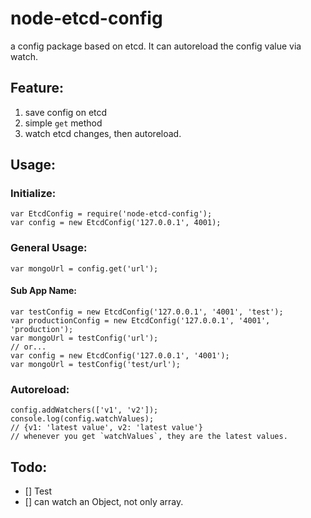 # node-etcd-config
a config package based on etcd. It can autoreload the config value via watch.

## Feature:

1. save config on etcd
2. simple `get` method
3. watch etcd changes, then autoreload.

## Usage:

### Initialize:

```
var EtcdConfig = require('node-etcd-config');
var config = new EtcdConfig('127.0.0.1', 4001);
```

### General Usage:

```
var mongoUrl = config.get('url');
```

#### Sub App Name:
 
```
var testConfig = new EtcdConfig('127.0.0.1', '4001', 'test');
var productionConfig = new EtcdConfig('127.0.0.1', '4001', 'production');
var mongoUrl = testConfig('url');
// or...
var config = new EtcdConfig('127.0.0.1', '4001');
var mongoUrl = testConfig('test/url');
```

### Autoreload:

```
config.addWatchers(['v1', 'v2']);
console.log(config.watchValues);
// {v1: 'latest value', v2: 'latest value'}
// whenever you get `watchValues`, they are the latest values.
```

## Todo:

- [] Test
- [] can watch an Object, not only array.
